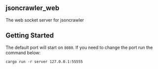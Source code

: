 ## jsoncrawler_web

The web socket server for jsoncrawler

## Getting Started

The default port will start on `8080`.
If you need to change the port run the command below:

`cargo run -r server 127.0.0.1:55555`
